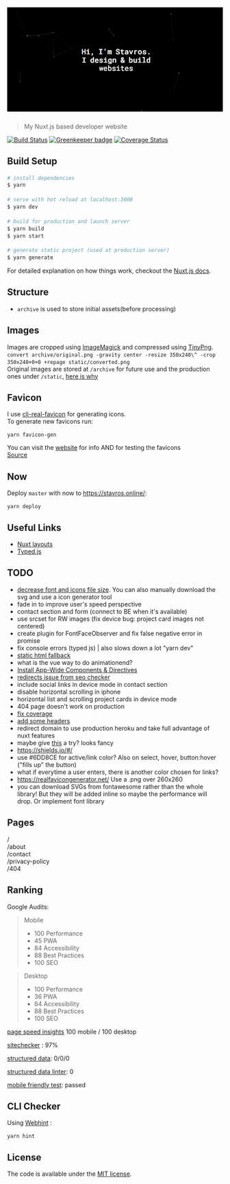 <h1 align="center">
	<img width="800" src="media/doc_logo.png" alt="stavrosliaskos">
</h1>

> My Nuxt.js based developer website

[![Build Status](https://travis-ci.org/stavros-liaskos/stavrosliaskos.svg?branch=master)](https://travis-ci.org/stavros-liaskos/stavrosliaskos) [![Greenkeeper badge](https://badges.greenkeeper.io/stavros-liaskos/stavrosliaskos.svg)](https://greenkeeper.io/) [![Coverage Status](https://coveralls.io/repos/github/stavros-liaskos/stavrosliaskos/badge.svg?branch=master)](https://coveralls.io/github/stavros-liaskos/stavrosliaskos?branch=master)

## Build Setup

``` bash
# install dependencies
$ yarn

# serve with hot reload at localhost:3000
$ yarn dev

# build for production and launch server
$ yarn build
$ yarn start

# generate static project (used at production server)
$ yarn generate
```

For detailed explanation on how things work, checkout the [Nuxt.js docs](https://github.com/nuxt/nuxt.js).

## Structure
- `archive` is used to store initial assets(before processing)

## Images
Images are cropped using [ImageMagick](https://www.imagemagick.org/script/index.php) and compressed using [TinyPng](https://tinypng.com/).       
`convert archive/original.png -gravity center -resize 350x240\^ -crop 350x240+0+0 +repage static/converted.png`  
Original images are stored at `/archive` for future use and the production ones under `/static`, [here is why](https://nuxtjs.org/guide/assets#static)

## Favicon
I use [cli-real-favicon](https://github.com/RealFaviconGenerator/cli-real-favicon) for generating icons.   
To generate new favicons run:  
```shell
yarn favicon-gen
``` 
You can visit the [website](https://realfavicongenerator.net) for info AND for testing the favicons   
[Source](https://realfavicongenerator.net)

## Now
Deploy `master` with now to https://stavros.online/:
```shell
yarn deploy
```

## Useful Links
- [Nuxt layouts](https://www.youtube.com/watch?v=YOKnSTp7d38)  
- [Typed.js](https://www.npmjs.com/package/vue-typer#getting-started)


## TODO
- [decrease font and icons file size](http://fontello.com/). You can also manually download the svg and use a icon generator tool
- fade in to improve user's speed perspective
- contact section and form (connect to BE when it's available)  
- use srcset for RW images (fix device bug: project card images not centered)
- create plugin for FontFaceObserver and fix false negative error in promise
- fix console errors (typed js) | also slows down a lot "yarn dev"
- [static html fallback]( https://github.com/nuxt/nuxt.js/issues/2120)
- what is the vue way to do animationend?
- [Install App-Wide Components & Directives](https://alligator.io/vuejs/creating-custom-plugins/)
- [redirects issue from seo checker](https://github.com/nuxt/nuxt.js/issues/1592)
- include social links in device mode in contact section
- disable horizontal scrolling in iphone
- horizontal list and scrolling project cards in device mode 
- 404 page doesn't work on production
- [fix coverage ](https://nuxtjs.org/examples/testing/)
- [add some headers](https://pwa.nuxtjs.org/modules/meta.html)
- redirect domain to use production heroku and take full advantage of nuxt features
- maybe give [this](https://github.com/shshaw/splitting/) a try? looks fancy
- https://shields.io/#/
- use #6DD8CE for active/link color? Also on select, hover, button:hover ("fills up" the button)
- what if everytime a user enters, there is another color chosen for links?
- https://realfavicongenerator.net/ Use a .png over 260x260
- you can download SVGs from fontawesome rather than the whole library! But they will be added inline so maybe the performance will drop. Or implement font library

## Pages
/   
/about   
/contact   
/privacy-policy   
/404   

## Ranking
Google Audits:
> Mobile
> - 100 Performance 
> - 45 PWA          
> - 84 Accessibility
> - 88 Best Practices
> - 100 SEO

> Desktop
> - 100 Performance 
> - 36 PWA          
> - 84 Accessibility
> - 88 Best Practices
> - 100 SEO

[page speed insights](https://developers.google.com/speed/pagespeed/insights/) 100 mobile / 100 desktop

[sitechecker](https://sitechecker.pro/) : 97%  

[structured data](https://search.google.com/structured-data/testing-tool/):  0/0/0
 
[structured data linter](http://linter.structured-data.org/): 0 

[mobile friendly test](https://search.google.com/test/mobile-friendly): passed  

## CLI Checker
Using [Webhint](https://webhint.io/) :

```
yarn hint
```

## License

The code is available under the [MIT license](LICENSE).
